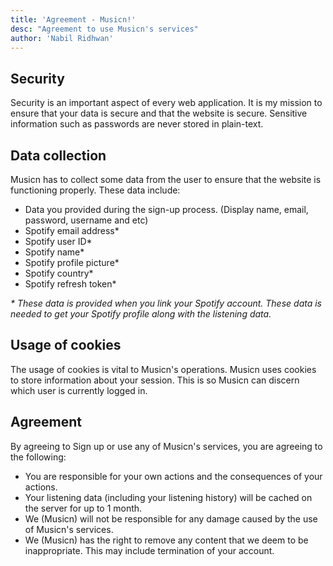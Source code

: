 ```yaml
---
title: 'Agreement - Musicn!'
desc: "Agreement to use Musicn's services"
author: 'Nabil Ridhwan'
---
```


## Security

Security is an important aspect of every web application. It is my mission to ensure that your data is secure and that the website is secure. Sensitive information such as passwords are never stored in plain-text.

## Data collection

Musicn has to collect some data from the user to ensure that the website is functioning properly. These data include:

-   Data you provided during the sign-up process. (Display name, email, password, username and etc)
-   Spotify email address\*
-   Spotify user ID\*
-   Spotify name\*
-   Spotify profile picture\*
-   Spotify country\*
-   Spotify refresh token\*

_\* These data is provided when you link your Spotify account. These data is needed to get your Spotify profile along with the listening data._

## Usage of cookies

The usage of cookies is vital to Musicn's operations. Musicn uses cookies to store information about your session. This is so Musicn can discern which user is currently logged in.

## Agreement

By agreeing to Sign up or use any of Musicn's services, you are agreeing to the following:

-   You are responsible for your own actions and the consequences of your actions.
-   Your listening data (including your listening history) will be cached on the server for up to 1 month.
-   We (Musicn) will not be responsible for any damage caused by the use of Musicn's services.
-   We (Musicn) has the right to remove any content that we deem to be inappropriate. This may include termination of your account.

